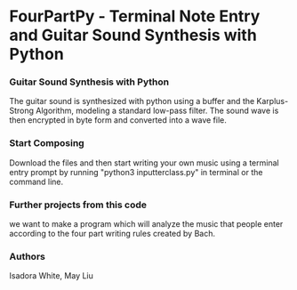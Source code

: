 # FourPartPy - Terminal Note Entry and Guitar Sound Synthesis with Python

### Guitar Sound Synthesis with Python
The guitar sound is synthesized with python using a buffer and the Karplus-Strong Algorithm, modeling a standard low-pass filter. The sound wave is then encrypted in byte form and converted into a wave file.

### Start Composing
Download the files and then start writing your own music using a terminal entry prompt by running "python3 inputterclass.py" in terminal or the command line. 

### Further projects from this code
we want to make a program which will analyze the music that people enter according to the four part writing rules created by Bach. 

### Authors
Isadora White, May Liu
